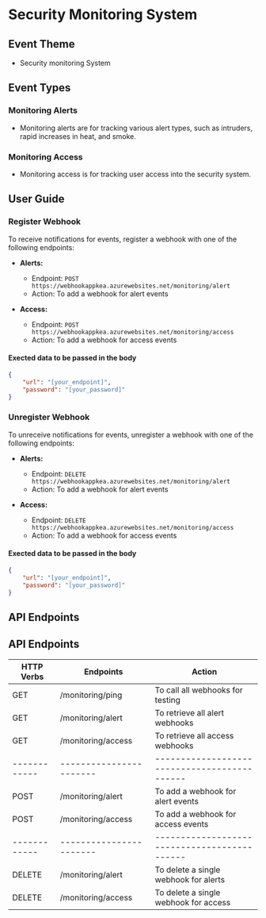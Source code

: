 # Security Monitoring System

## Event Theme
- Security monitoring System

## Event Types

### Monitoring Alerts
- Monitoring alerts are for tracking various alert types, such as intruders, rapid increases in heat, and smoke.

### Monitoring Access
- Monitoring access is for tracking user access into the security system.

## User Guide

### Register Webhook

To receive notifications for events, register a webhook with one of the following endpoints:

- **Alerts:**
  - Endpoint: `POST https://webhookappkea.azurewebsites.net/monitoring/alert`
  - Action: To add a webhook for alert events

- **Access:**
  - Endpoint: `POST https://webhookappkea.azurewebsites.net/monitoring/access`
  - Action: To add a webhook for access events

#### Exected data to be passed in the body

```json
{
    "url": "[your_endpoint]",
    "password": "[your_password]"
}
````

  ### Unregister Webhook

To unreceive notifications for events, unregister a webhook with one of the following endpoints:

- **Alerts:**
  - Endpoint: `DELETE https://webhookappkea.azurewebsites.net/monitoring/alert`
  - Action: To add a webhook for alert events

- **Access:**
  - Endpoint: `DELETE https://webhookappkea.azurewebsites.net/monitoring/access`
  - Action: To add a webhook for access events

#### Exected data to be passed in the body

```json
{
    "url": "[your_endpoint]",
    "password": "[your_password]"
}
````


## API Endpoints

## API Endpoints

| HTTP Verbs | Endpoints             | Action                                     |
|------------|-----------------------|--------------------------------------------|
| GET        | /monitoring/ping      | To call all webhooks for testing           |
| GET        | /monitoring/alert     | To retrieve all alert webhooks             |
| GET        | /monitoring/access    | To retrieve all access webhooks            |
|------------|-----------------------|--------------------------------------------|
| POST       | /monitoring/alert     | To add a webhook for alert events          |
| POST       | /monitoring/access    | To add a webhook for access events         |
|------------|-----------------------|--------------------------------------------|
| DELETE     | /monitoring/alert     | To delete a single webhook for alerts      |
| DELETE     | /monitoring/access    | To delete a single webhook for access      |